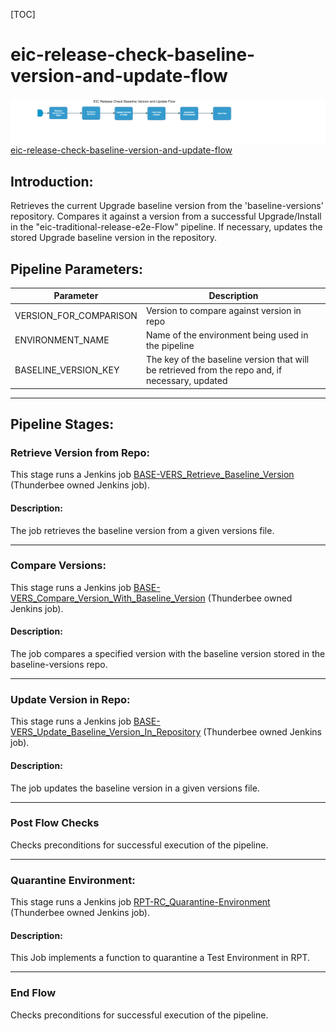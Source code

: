 [TOC]

# eic-release-check-baseline-version-and-update-flow

![eic_release_check_baseline_version_and_update_flow](../diagrams/eic_release_check_baseline_version_and_update_flow.png)
[eic-release-check-baseline-version-and-update-flow](https://spinnaker.rnd.gic.ericsson.se/#/applications/eic-release-e2e-cicd/executions/configure/cc89af18-2f3c-4a6b-b27e-c37856c2a08a)
## Introduction:
Retrieves the current Upgrade baseline version from the 'baseline-versions' repository. Compares it against a version from a successful Upgrade/Install in the "eic-traditional-release-e2e-Flow" pipeline.
If necessary, updates the stored Upgrade baseline version in the repository.

## Pipeline Parameters:
| Parameter | Description |
|-----|-----|
| VERSION_FOR_COMPARISON | Version to compare against version in repo |
| ENVIRONMENT_NAME | Name of the environment being used in the pipeline |
| BASELINE_VERSION_KEY | The key of the baseline version that will be retrieved from the repo and, if necessary, updated |

 * * *

## Pipeline Stages:

### Retrieve Version from Repo:
This stage runs a Jenkins job [BASE-VERS_Retrieve_Baseline_Version](https://fem5s11-eiffel216.eiffel.gic.ericsson.se:8443/jenkins/job/BASE-VERS_Retrieve_Baseline_Version) (Thunderbee owned Jenkins job).

#### Description:
The job retrieves the baseline version from a given versions file.

 * * *
### Compare Versions:
This stage runs a Jenkins job [BASE-VERS_Compare_Version_With_Baseline_Version](https://fem5s11-eiffel216.eiffel.gic.ericsson.se:8443/jenkins/job/BASE-VERS_Compare_Version_With_Baseline_Version) (Thunderbee owned Jenkins job).

#### Description:
The job compares a specified version with the baseline version stored in the baseline-versions repo.
 * * *
### Update Version in Repo:
This stage runs a Jenkins job [BASE-VERS_Update_Baseline_Version_In_Repository](https://fem5s11-eiffel216.eiffel.gic.ericsson.se:8443/jenkins/job/BASE-VERS_Update_Baseline_Version_In_Repository) (Thunderbee owned Jenkins job).

#### Description:
The job updates the baseline version in a given versions file.

 * * *
### Post Flow Checks

Checks preconditions for successful execution of the pipeline.
 * * *
### Quarantine Environment:
This stage runs a Jenkins job [RPT-RC_Quarantine-Environment](https://fem5s11-eiffel216.eiffel.gic.ericsson.se:8443/jenkins/job/RPT-RC_Quarantine-Environment) (Thunderbee owned Jenkins job).

#### Description:
This Job implements a function to quarantine a Test Environment in RPT.

 * * *
### End Flow

Checks preconditions for successful execution of the pipeline.

